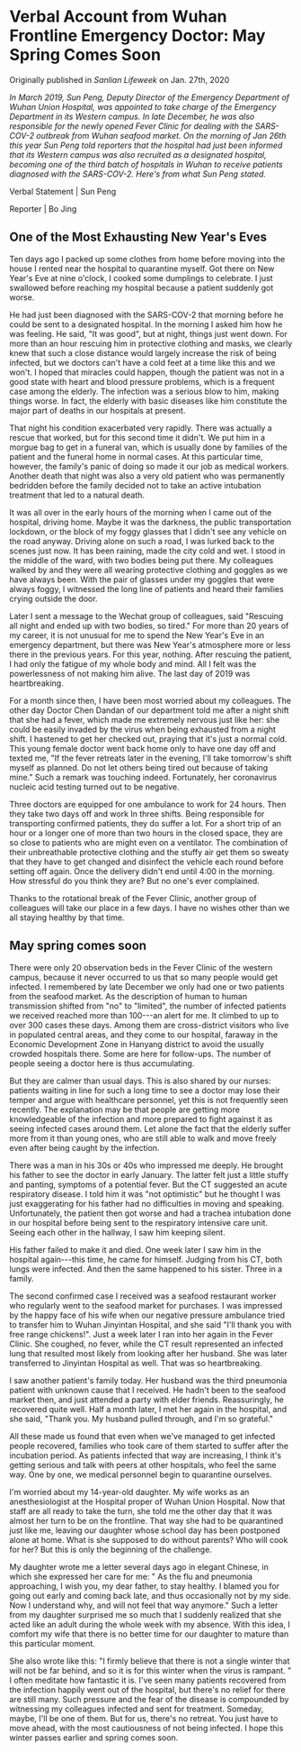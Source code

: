 # Verbal Account from Wuhan Frontline Emergency Doctor: May Spring Comes Soon

Originally published in *Sanlian Lifeweek* on Jan. 27th, 2020

*In March 2019, Sun Peng, Deputy Director of the Emergency Department of
Wuhan Union Hospital, was appointed to take charge of the Emergency
Department in its Western campus. In late December, he was also
responsible for the newly opened Fever Clinic for dealing with the
SARS-COV-2 outbreak from Wuhan seafood market. On the morning of Jan
26th this year Sun Peng told reporters that the hospital had just been
informed that its Western campus was also recruited as a designated
hospital, becoming one of the third batch of hospitals in Wuhan to
receive patients diagnosed with the SARS-COV-2. Here\'s from what Sun
Peng stated.*

Verbal Statement \| Sun Peng

Reporter \| Bo Jing

## One of the Most Exhausting New Year\'s Eves

Ten days ago I packed up some clothes from home before moving into the
house I rented near the hospital to quarantine myself. Got there on New
Year\'s Eve at nine o\'clock, I cooked some dumplings to celebrate. I
just swallowed before reaching my hospital because a patient suddenly
got worse.

He had just been diagnosed with the SARS-COV-2 that morning before he
could be sent to a designated hospital. In the morning I asked him how
he was feeling. He said, \"It was good", but at night, things just went
down. For more than an hour rescuing him in protective clothing and
masks, we clearly knew that such a close distance would largely increase
the risk of being infected, but we doctors can\'t have a cold feet at a
time like this and we won\'t. I hoped that miracles could happen, though
the patient was not in a good state with heart and blood pressure
problems, which is a frequent case among the elderly. The infection was
a serious blow to him, making things worse. In fact, the elderly with
basic diseases like him constitute the major part of deaths in our
hospitals at present.

That night his condition exacerbated very rapidly. There was actually a
rescue that worked, but for this second time it didn\'t. We put him in a
morgue bag to get in a funeral van, which is usually done by families of
the patient and the funeral home in normal cases. At this particular
time, however, the family's panic of doing so made it our job as medical
workers. Another death that night was also a very old patient who was
permanently bedridden before the family decided not to take an active
intubation treatment that led to a natural death.

It was all over in the early hours of the morning when I came out of the
hospital, driving home. Maybe it was the darkness, the public
transportation lockdown, or the block of my foggy glasses that I didn\'t
see any vehicle on the road anyway. Driving alone on such a road, I was
lurked back to the scenes just now. It has been raining, made the city
cold and wet. I stood in the middle of the ward, with two bodies being
put there. My colleagues walked by and they were all wearing protective
clothing and goggles as we have always been. With the pair of glasses
under my goggles that were always foggy, I witnessed the long line of
patients and heard their families crying outside the door.

Later I sent a message to the Wechat group of colleagues, said
\"Rescuing all night and ended up with two bodies, so tired." For more
than 20 years of my career, it is not unusual for me to spend the New
Year\'s Eve in an emergency department, but there was New Year\'s
atmosphere more or less there in the previous years. For this year,
nothing. After rescuing the patient, I had only the fatigue of my whole
body and mind. All I felt was the powerlessness of not making him alive.
The last day of 2019 was heartbreaking.

For a month since then, I have been most worried about my colleagues.
The other day Doctor Chen Dandan of our department told me after a night
shift that she had a fever, which made me extremely nervous just like
her: she could be easily invaded by the virus when being exhausted from
a night shift. I hastened to get her checked out, praying that it's just
a normal cold. This young female doctor went back home only to have one
day off and texted me, \"If the fever retreats later in the evening,
I\'ll take tomorrow\'s shift myself as planned. Do not let others being
tired out because of taking mine." Such a remark was touching indeed.
Fortunately, her coronavirus nucleic acid testing turned out to be
negative.

Three doctors are equipped for one ambulance to work for 24 hours. Then
they take two days off and work In three shifts. Being responsible for
transporting confirmed patients, they do suffer a lot. For a short trip
of an hour or a longer one of more than two hours in the closed space,
they are so close to patients who are might even on a ventilator. The
combination of their unbreathable protective clothing and the stuffy air
get them so sweaty that they have to get changed and disinfect the
vehicle each round before setting off again. Once the delivery didn\'t
end until 4:00 in the morning. How stressful do you think they are? But
no one\'s ever complained.

Thanks to the rotational break of the Fever Clinic, another group of
colleagues will take our place in a few days. I have no wishes other
than we all staying healthy by that time.

## May spring comes soon

There were only 20 observation beds in the Fever Clinic of the western
campus, because it never occurred to us that so many people would get
infected. I remembered by late December we only had one or two patients
from the seafood market. As the description of human to human
transmission shifted from "no" to "limited", the number of infected
patients we received reached more than 100---an alert for me. It climbed
to up to over 300 cases these days. Among them are cross-district
visitors who live in populated central areas, and they come to our
hospital, faraway in the Economic Development Zone in Hanyang district
to avoid the usually crowded hospitals there. Some are here for
follow-ups. The number of people seeing a doctor here is thus
accumulating.

But they are calmer than usual days. This is also shared by our nurses:
patients waiting in line for such a long time to see a doctor may lose
their temper and argue with healthcare personnel, yet this is not
frequently seen recently. The explanation may be that people are getting
more knowledgeable of the infection and more prepared to fight against
it as seeing infected cases around them. Let alone the fact that the
elderly suffer more from it than young ones, who are still able to walk
and move freely even after being caught by the infection.

There was a man in his 30s or 40s who impressed me deeply. He brought
his father to see the doctor in early January. The latter felt just a
little stuffy and panting, symptoms of a potential fever. But the CT
suggested an acute respiratory disease. I told him it was \"not
optimistic\" but he thought I was just exaggerating for his father had
no difficulties in moving and speaking. Unfortunately, the patient then
got worse and had a trachea intubation done in our hospital before being
sent to the respiratory intensive care unit. Seeing each other in the
hallway, I saw him keeping silent.

His father failed to make it and died. One week later I saw him in the
hospital again---this time, he came for himself. Judging from his CT,
both lungs were infected. And then the same happened to his sister.
Three in a family.

The second confirmed case I received was a seafood restaurant worker who
regularly went to the seafood market for purchases. I was impressed by
the happy face of his wife when our negative pressure ambulance tried to
transfer him to Wuhan Jinyintan Hospital, and she said "I'll thank you
with free range chickens!". Just a week later I ran into her again in
the Fever Clinic. She coughed, no fever, while the CT result represented
an infected lung that resulted most likely from looking after her
husband. She was later transferred to Jinyintan Hospital as well. That
was so heartbreaking.

I saw another patient\'s family today. Her husband was the third
pneumonia patient with unknown cause that I received. He hadn't been to
the seafood market then, and just attended a party with elder friends.
Reassuringly, he recovered quite well. Half a month later, I met her
again in the hospital, and she said, \"Thank you. My husband pulled
through, and I'm so grateful."

All these made us found that even when we\'ve managed to get infected
people recovered, families who took care of them started to suffer after
the incubation period. As patients infected that way are increasing, I
think it\'s getting serious and talk with peers at other hospitals, who
feel the same way. One by one, we medical personnel begin to quarantine
ourselves.

I\'m worried about my 14-year-old daughter. My wife works as an
anesthesiologist at the Hospital proper of Wuhan Union Hospital. Now
that staff are all ready to take the turn, she told me the other day
that it was almost her turn to be on the frontline. That way she had to
be quarantined just like me, leaving our daughter whose school day has
been postponed alone at home. What is she supposed to do without
parents? Who will cook for her? But this is only the beginning of the
challenge.

My daughter wrote me a letter several days ago in elegant Chinese, in
which she expressed her care for me: " As the flu and pneumonia
approaching, I wish you, my dear father, to stay healthy. I blamed you
for going out early and coming back late, and thus occasionally not by
my side. Now I understand why, and will not feel that way anymore." Such
a letter from my daughter surprised me so much that I suddenly realized
that she acted like an adult during the whole week with my absence. With
this idea, I comfort my wife that there is no better time for our
daughter to mature than this particular moment.

She also wrote like this: \"I firmly believe that there is not a single
winter that will not be far behind, and so it is for this winter when
the virus is rampant. " I often meditate how fantastic it is. I've seen
many patients recovered from the infection happily went out of the
hospital, but there\'s no relief for there are still many. Such pressure
and the fear of the disease is compounded by witnessing my colleagues
infected and sent for treatment. Someday, maybe, I'll be one of them.
But for us, there\'s no retreat. You just have to move ahead, with the
most cautiousness of not being infected. I hope this winter passes
earlier and spring comes soon.
